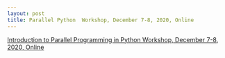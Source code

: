 ```yaml
---
layout: post
title: Parallel Python  Workshop, December 7-8, 2020, Online
---
```

[Introduction to Parallel Programming in Python  Workshop, December 7-8, 2020, Online](https://escience-academy.github.io/2020-12-07-parallel-python/)
